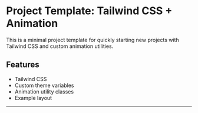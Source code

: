# Project Template: Tailwind CSS + Animation

This is a minimal project template for quickly starting new projects with Tailwind CSS and custom animation utilities.

## Features

- Tailwind CSS
- Custom theme variables
- Animation utility classes
- Example layout

---
